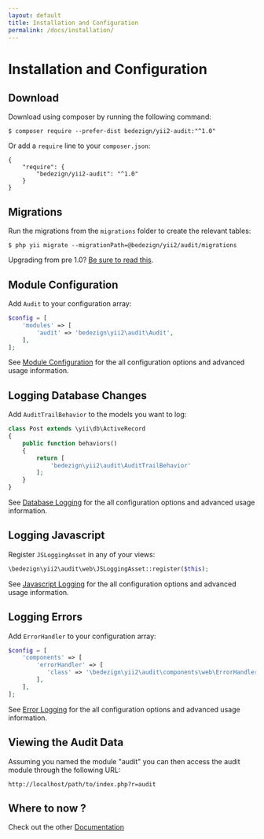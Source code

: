 ```yaml
---
layout: default
title: Installation and Configuration
permalink: /docs/installation/
---
```


# Installation and Configuration

## Download

Download using composer by running the following command:

```
$ composer require --prefer-dist bedezign/yii2-audit:"^1.0"
```

Or add a `require` line to your `composer.json`: 

```
{
    "require": {
        "bedezign/yii2-audit": "^1.0"
    }
}
```

## Migrations

Run the migrations from the `migrations` folder to create the relevant tables:  

```
$ php yii migrate --migrationPath=@bedezign/yii2/audit/migrations
```

Upgrading from pre 1.0? [Be sure to read this](upgrading-0.1-0.2).

## Module Configuration

Add `Audit` to your configuration array:

```php
$config = [
    'modules' => [
        'audit' => 'bedezign\yii2\audit\Audit',
    ],
];
```

See [Module Configuration](module-configuration) for the all configuration options and advanced usage information.

## Logging Database Changes

Add `AuditTrailBehavior` to the models you want to log:

```php
class Post extends \yii\db\ActiveRecord
{
    public function behaviors()
    {
        return [
            'bedezign\yii2\audit\AuditTrailBehavior'
        ];
    }
}
```

See [Database Logging](database-logging) for the all configuration options and advanced usage information.

## Logging Javascript

Register `JSLoggingAsset` in any of your views:

```php
\bedezign\yii2\audit\web\JSLoggingAsset::register($this);
```

See [Javascript Logging](javascript-logging) for the all configuration options and advanced usage information.

## Logging Errors

Add `ErrorHandler` to your configuration array:

```php
$config = [
    'components' => [
        'errorHandler' => [
           'class' => '\bedezign\yii2\audit\components\web\ErrorHandler',
        ],
    ],
];
```

See [Error Logging](../panels/error/) for the all configuration options and advanced usage information.

## Viewing the Audit Data

Assuming you named the module "audit" you can then access the audit module through the following URL:

```
http://localhost/path/to/index.php?r=audit
```

## Where to now ?

Check out the other [Documentation](../)


